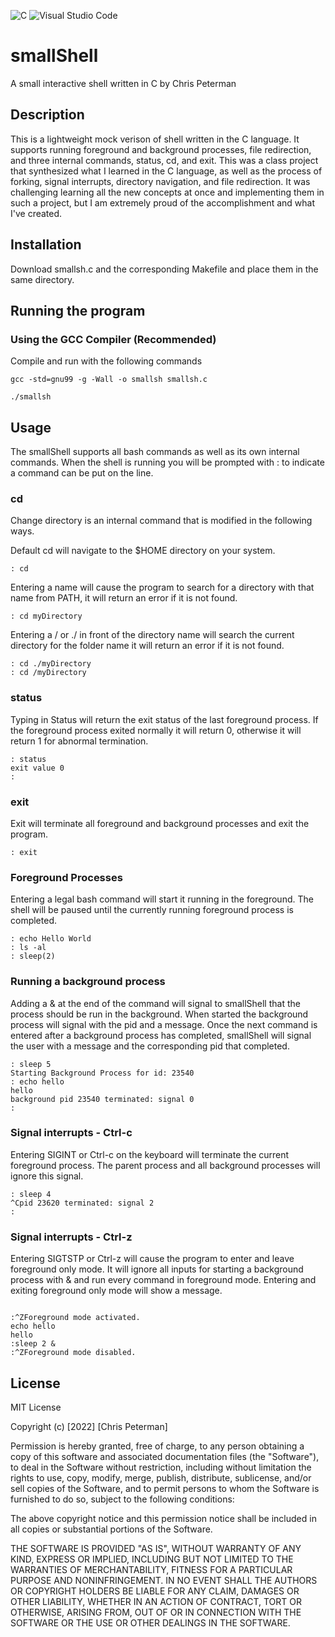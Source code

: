 ![C](https://img.shields.io/badge/c-%2300599C.svg?style=for-the-badge&logo=c&logoColor=white) ![Visual Studio Code](https://img.shields.io/badge/Visual%20Studio%20Code-0078d7.svg?style=for-the-badge&logo=visual-studio-code&logoColor=white)

# smallShell
A small interactive shell written in C by Chris Peterman

## Description
This is a lightweight mock verison of shell written in the C language. It supports running foreground and background processes, file redirection, and three internal commands, status, cd, and exit.
This was a class project that synthesized what I learned in the C language, as well as the process of forking, signal interrupts, directory navigation, and file redirection. It was challenging learning all the new concepts at once and implementing them in such a project, but I am extremely proud of the accomplishment and what I've created.

## Installation
Download smallsh.c and the corresponding Makefile and place them in the same directory.

## Running the program

### Using the GCC Compiler (Recommended)

Compile and run with the following commands
```
gcc -std=gnu99 -g -Wall -o smallsh smallsh.c

./smallsh
```

## Usage
The smallShell supports all bash commands as well as its own internal commands. When the shell is running you will be prompted with : to indicate a command can be put on the line.

### cd
Change directory is an internal command that is modified in the following ways.

Default cd will navigate to the $HOME directory on your system.

```
: cd

```

Entering a name will cause the program to search for a directory with that name from PATH, it will return an error if it is not found.
```
: cd myDirectory

```

Entering a / or ./ in front of the directory name will search the current directory for the folder name it will return an error if it is not found.
```
: cd ./myDirectory
: cd /myDirectory

```

### status
Typing in Status will return the exit status of the last foreground process. If the foreground process exited normally it will return 0, otherwise it will return 1 for abnormal termination.

```
: status
exit value 0
: 
```

### exit
Exit will terminate all foreground and background processes and exit the program.

```
: exit

```

### Foreground Processes
Entering a legal bash command will start it running in the foreground. The shell will be paused until the currently running foreground process is completed.

```
: echo Hello World
: ls -al
: sleep(2)

```

### Running a background process
Adding a & at the end of the command will signal to smallShell that the process should be run in the background. When started the background process will signal with the pid and a message. Once the next command is entered after a background process has completed, smallShell will signal the user with a message and the corresponding pid that completed.

```
: sleep 5
Starting Background Process for id: 23540
: echo hello
hello
background pid 23540 terminated: signal 0
: 

```

### Signal interrupts - Ctrl-c
Entering SIGINT or Ctrl-c on the keyboard will terminate the current foreground process. The parent process and all background processes will ignore this signal.

```
: sleep 4
^Cpid 23620 terminated: signal 2
: 
```

### Signal interrupts - Ctrl-z
Entering SIGTSTP or Ctrl-z will cause the program to enter and leave foreground only mode. It will ignore all inputs for starting a background process with & and run every command in foreground mode. Entering and exiting foreground only mode will show a message.

```

:^ZForeground mode activated.
echo hello
hello
:sleep 2 &
:^ZForeground mode disabled.

```

## License

MIT License

Copyright (c) [2022] [Chris Peterman]

Permission is hereby granted, free of charge, to any person obtaining a copy
of this software and associated documentation files (the "Software"), to deal
in the Software without restriction, including without limitation the rights
to use, copy, modify, merge, publish, distribute, sublicense, and/or sell
copies of the Software, and to permit persons to whom the Software is
furnished to do so, subject to the following conditions:

The above copyright notice and this permission notice shall be included in all
copies or substantial portions of the Software.

THE SOFTWARE IS PROVIDED "AS IS", WITHOUT WARRANTY OF ANY KIND, EXPRESS OR
IMPLIED, INCLUDING BUT NOT LIMITED TO THE WARRANTIES OF MERCHANTABILITY,
FITNESS FOR A PARTICULAR PURPOSE AND NONINFRINGEMENT. IN NO EVENT SHALL THE
AUTHORS OR COPYRIGHT HOLDERS BE LIABLE FOR ANY CLAIM, DAMAGES OR OTHER
LIABILITY, WHETHER IN AN ACTION OF CONTRACT, TORT OR OTHERWISE, ARISING FROM,
OUT OF OR IN CONNECTION WITH THE SOFTWARE OR THE USE OR OTHER DEALINGS IN THE
SOFTWARE.